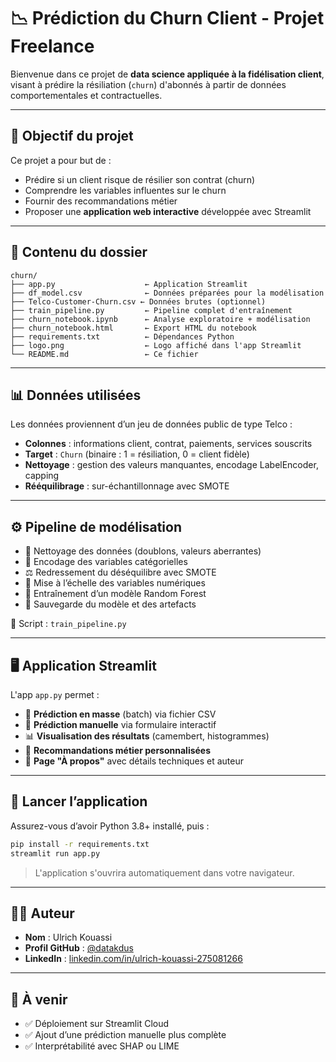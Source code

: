 # 📉 Prédiction du Churn Client - Projet Freelance

Bienvenue dans ce projet de **data science appliquée à la fidélisation client**, visant à prédire la résiliation (`churn`) d'abonnés à partir de données comportementales et contractuelles.

---

## 🧠 Objectif du projet

Ce projet a pour but de :

- Prédire si un client risque de résilier son contrat (churn)  
- Comprendre les variables influentes sur le churn  
- Fournir des recommandations métier  
- Proposer une **application web interactive** développée avec Streamlit  

---

## 📂 Contenu du dossier

```
churn/
├── app.py                    ← Application Streamlit
├── df_model.csv              ← Données préparées pour la modélisation
├── Telco-Customer-Churn.csv ← Données brutes (optionnel)
├── train_pipeline.py         ← Pipeline complet d'entraînement
├── churn_notebook.ipynb      ← Analyse exploratoire + modélisation
├── churn_notebook.html       ← Export HTML du notebook
├── requirements.txt          ← Dépendances Python
├── logo.png                  ← Logo affiché dans l'app Streamlit
└── README.md                 ← Ce fichier
```

---

## 📊 Données utilisées

Les données proviennent d’un jeu de données public de type Telco :  
- **Colonnes** : informations client, contrat, paiements, services souscrits  
- **Target** : `Churn` (binaire : 1 = résiliation, 0 = client fidèle)  
- **Nettoyage** : gestion des valeurs manquantes, encodage LabelEncoder, capping  
- **Rééquilibrage** : sur-échantillonnage avec SMOTE  

---

## ⚙️ Pipeline de modélisation

- 🧹 Nettoyage des données (doublons, valeurs aberrantes)  
- 🔢 Encodage des variables catégorielles  
- ⚖️ Redressement du déséquilibre avec SMOTE  
- 📏 Mise à l’échelle des variables numériques  
- 🌲 Entraînement d’un modèle Random Forest  
- 💾 Sauvegarde du modèle et des artefacts  

📁 Script : `train_pipeline.py`

---

## 🖥️ Application Streamlit

L'app `app.py` permet :

- 📁 **Prédiction en masse** (batch) via fichier CSV  
- 👤 **Prédiction manuelle** via formulaire interactif  
- 📊 **Visualisation des résultats** (camembert, histogrammes)  
- 📌 **Recommandations métier personnalisées**  
- 📘 **Page "À propos"** avec détails techniques et auteur  

---

## 🚀 Lancer l’application

Assurez-vous d’avoir Python 3.8+ installé, puis :

```bash
pip install -r requirements.txt
streamlit run app.py
```

> L'application s'ouvrira automatiquement dans votre navigateur.

---

## 🧑‍💻 Auteur

- **Nom** : Ulrich Kouassi  
- **Profil GitHub** : [@datakdus](https://github.com/datakdus)  
- **LinkedIn** : [linkedin.com/in/ulrich-kouassi-275081266](https://linkedin.com/in/ulrich-kouassi-275081266)

---

## 📌 À venir

- ✅ Déploiement sur Streamlit Cloud  
- ✅ Ajout d’une prédiction manuelle plus complète  
- ✅ Interprétabilité avec SHAP ou LIME  
